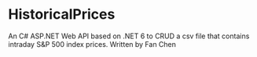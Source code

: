 # HistoricalPrices
An C# ASP.NET Web API based on .NET 6 
to CRUD a csv file that contains 
intraday S&amp;P 500 index prices.
Written by Fan Chen
